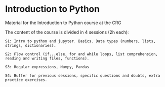 # Introduction to Python
Material for the Introduction to Python course at the CRG

The content of the course is divided in 4 sessions (2h each):

    S1: Intro to python and jupyter. Basics. Data types (numbers, lists, strings, dictionaries).

    S2: Flow control (if...else, for and while loops, list comprehension, reading and writing files, functions).

    S3: Regular expressions, Numpy, Pandas

    S4: Buffer for previous sessions, specific questions and doubts, extra practice exercises.
